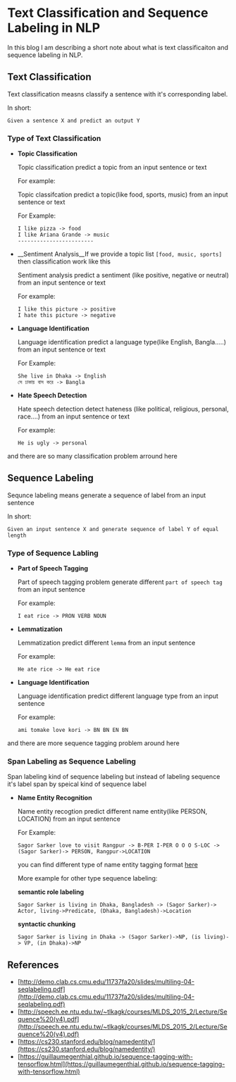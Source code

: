# Text Classification and Sequence Labeling in NLP
In this blog I am describing a short note about what is text classificaiton and sequence labeling in NLP.

## Text Classification
Text classification measns classify a sentence with it's corresponding label.

In short:
```
Given a sentence X and predict an output Y
```
### Type of Text Classification
- __Topic Classification__

  Topic classification predict a topic from an input sentence or text
  
  For example:
  
  Topic classifcation predict a topic(like food, sports, music) from an input sentence or text
  
  For Example:
  ```
  I like pizza -> food
  I like Ariana Grande -> music
  ------------------------
  ```
  
- __Sentiment Analysis__If we provide a topic list `[food, music, sports]` then classification work like this

  Sentiment analysis predict a sentiment (like positive, negative or neutral) from an input sentence or text
  
  For example:
  ```
  I like this picture -> positive
  I hate this picture -> negative
  
  ```
- __Language Identification__

  Language identification predict a language type(like English, Bangla.....) from an input sentence or text
  
  For Example:
  ```
  She live in Dhaka -> English
  সে ঢাকায় বাস করে -> Bangla
  ```
- __Hate Speech Detection__

  Hate speech detection detect hateness (like political, religious, personal, race....) from an input sentence or text
  
  For example:
  ```
  He is ugly -> personal
  ```
and there are so many classification problem arround here

## Sequence Labeling 
Sequnce labeling means generate a sequence of label from an input sentence

In short:
```
Given an input sentence X and generate sequence of label Y of equal length
```
### Type of Sequence Labling
- __Part of Speech Tagging__
  
  Part of speech tagging problem generate different `part of speech tag` from an input sentence
  
  For example:
  ```
  I eat rice -> PRON VERB NOUN 
  ```
- __Lemmatization__

  Lemmatization predict different `lemma` from an input sentence
  
  For example:
  ```
  He ate rice -> He eat rice
  ```
- __Language Identification__

  Language identification predict different language type from an input sentence
  
  For example:
  ```
  ami tomake love kori -> BN BN EN BN
  ```
and there are more sequence tagging problem around here

### Span Labeling as Sequence Labeling
Span labeling kind of sequence labeling but instead of labeling sequence it's label span by speical kind of sequence label

- __Name Entity Recognition__

  Name entity recogtion predict different name entity(like PERSON, LOCATION) from an input sentence
  
  For Example:
  ```
  Sagor Sarker love to visit Rangpur -> B-PER I-PER O O O S-LOC -> (Sagor Sarker)-> PERSON, Rangpur->LOCATION
  
  ```
  you can find different type of name entity tagging format [here](https://en.wikipedia.org/wiki/Inside%E2%80%93outside%E2%80%93beginning_(tagging))
  
  More example for other type sequence labeling:
  
  __semantic role labeling__
  ```
  Sagor Sarker is living in Dhaka, Bangladesh -> (Sagor Sarker)-> Actor, living->Predicate, (Dhaka, Bangladesh)->Location
  ```
  __syntactic chunking__
  ```
  Sagor Sarker is living in Dhaka -> (Sagor Sarker)->NP, (is living)-> VP, (in Dhaka)->NP
  ```
  
## References
- [http://demo.clab.cs.cmu.edu/11737fa20/slides/multiling-04-seqlabeling.pdf](http://demo.clab.cs.cmu.edu/11737fa20/slides/multiling-04-seqlabeling.pdf)
- [http://speech.ee.ntu.edu.tw/~tlkagk/courses/MLDS_2015_2/Lecture/Sequence%20(v4).pdf](http://speech.ee.ntu.edu.tw/~tlkagk/courses/MLDS_2015_2/Lecture/Sequence%20(v4).pdf)
- [https://cs230.stanford.edu/blog/namedentity/](https://cs230.stanford.edu/blog/namedentity/)
- [https://guillaumegenthial.github.io/sequence-tagging-with-tensorflow.html](https://guillaumegenthial.github.io/sequence-tagging-with-tensorflow.html)
